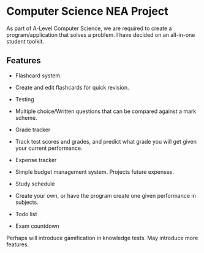 # Computer Science NEA Project

As part of A-Level Computer Science, we are required to create a program/application that solves a problem. I have decided on an all-in-one student toolkit.

## Features

- Flashcard system.
 - Create and edit flashcards for quick revision.

- Testing
 - Multiple choice/Written questions that can be compared against a mark scheme.

- Grade tracker
 - Track test scores and grades, and predict what grade you will get given your current performance.

- Expense tracker
 - Simple budget management system. Projects future expenses.

- Study schedule
 - Create your own, or have the program create one given performance in subjects.

- Todo list

- Exam countdown

Perhaps will introduce gamification in knowledge tests. May introduce more features.